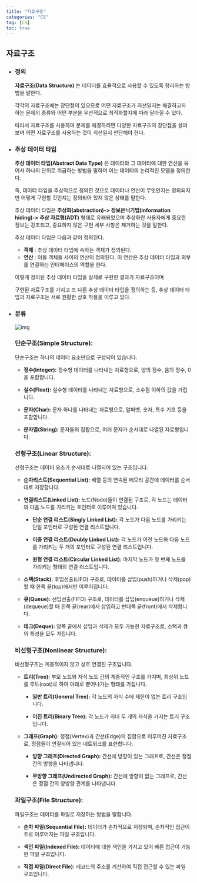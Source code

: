 ```yaml
---
title: "자료구조"
categories: "CS"
tag: [CS]
toc: true
---
```


## 자료구조

- ### 정의
  
    **자료구조(Data Structure)** 는 데이터를 효율적으로 사용할 수 있도록 정리하는 방법을 말한다.
    
    각각의 자료구조에는 장단점이 있으므로 어떤 자료구조가 최선일지는 해결하고자 하는 문제의 종류와 어떤 부분을 우선적으로 최적화할지에 따라 달라질 수 있다.

    따라서 자료구조를 사용하여 문제를 해결하려면 다양한 자료구조의 장단점을 살펴보며 어떤 자료구조를 사용하는 것이 최선일지 판단해야 한다.

- ### 추상 데이터 타입
    **추상 데이터 타입(Abstract Data Type)** 은 데이터와 그 데이터에 대한 연산을 묶어서 하나의 단위로 취급하는 방법을 말하며 이는 데이터의 논리적인 모델을 정의한다.
    
    즉, 데이터 타입을 추상적으로 정의한 것으로 데이터나 연산이 무엇인지는 정의되지만 어떻게 구현할 것인지는 정의되어 있지 않은 상태를 말한다.

    추상 데이터 타입은 **추상화(abstraction)-> 정보은닉기법(information hiding)-> 추상 자료형(ADT)** 형태로 유래되었으며 추상화란 사용자에게 중요한 정보는 강조되고, 중요하지 않은 구현 세부 사항은 제거하는 것을 말한다.

    추상 데이터 타입은 다음과 같이 정의된다.
    - **객체** : 추상 데이터 타입에 속하는 객체가 정의된다.
    - **연산** : 이들 객체들 사이의 연산이 정의된다. 이 연산은 추상 데이터 타입과 외부를 연결하는 인터페이스의 역할을 한다.
  
    이렇게 정의된 추상 데이터 타입을 실제로 구현한 결과가 자료구조이며
    
    구현된 자료구조를 가지고 또 다른 추상 데이터 타입을 정의하는 등, 추상 데이터 타입과 자료구조는 서로 원활한 상호 작용을 이루고 있다.

- ### 분류

    ![img](https://imgur.com/a/FVCTIBo)

    ### **단순구조(Simple Structure):**
    단순구조는 하나의 데이터 요소만으로 구성되어 있습니다.

    - **정수(Integer):** 정수형 데이터를 나타내는 자료형으로, 양의 정수, 음의 정수, 0을 포함합니다.
  
    - **실수(Float):** 실수형 데이터를 나타내는 자료형으로, 소수점 이하의 값을 가집니다.

    - **문자(Char):** 문자 하나를 나타내는 자료형으로, 알파벳, 숫자, 특수 기호 등을 포함합니다.

    - **문자열(String):** 문자들의 집합으로, 여러 문자가 순서대로 나열된 자료형입니다.

    ### **선형구조(Linear Structure):**
    선형구조는 데이터 요소가 순서대로 나열되어 있는 구조입니다.

    - **순차리스트(Sequential List):** 배열 등의 연속된 메모리 공간에 데이터를 순서대로 저장합니다.

    - **연결리스트(Linked List):** 노드(Node)들이 연결된 구조로, 각 노드는 데이터와 다음 노드를 가리키는 포인터로 이루어져 있습니다.

        - **단순 연결 리스트(Singly Linked List):** 각 노드가 다음 노드를 가리키는 단일 포인터로 구성된 연결 리스트입니다.

        - **이중 연결 리스트(Doubly Linked List):** 각 노드가 이전 노드와 다음 노드를 가리키는 두 개의 포인터로 구성된 연결 리스트입니다.

        - **원형 연결 리스트(Circular Linked List):** 마지막 노드가 첫 번째 노드를 가리키는 형태의 연결 리스트입니다.

    - **스택(Stack):** 후입선출(LIFO) 구조로, 데이터를 삽입(push)하거나 삭제(pop)할 때 한쪽 끝(top)에서만 이루어집니다.

    - **큐(Queue):** 선입선출(FIFO) 구조로, 데이터를 삽입(enqueue)하거나 삭제(dequeue)할 때 한쪽 끝(rear)에서 삽입하고 반대쪽 끝(front)에서 삭제합니다.

    - **데크(Deque):** 양쪽 끝에서 삽입과 삭제가 모두 가능한 자료구조로, 스택과 큐의 특성을 모두 가집니다.

    ### **비선형구조(Nonlinear Structure):**
    비선형구조는 계층적이지 않고 상호 연결된 구조입니다.

    - **트리(Tree):** 부모 노드와 자식 노드 간의 계층적인 구조를 가지며, 최상위 노드를 루트(root)로 하여 아래로 뻗어나가는 형태를 가집니다.

        - **일반 트리(General Tree):** 각 노드의 자식 수에 제한이 없는 트리 구조입니다.
 
        - **이진 트리(Binary Tree):** 각 노드가 최대 두 개의 자식을 가지는 트리 구조입니다.

    - **그래프(Graph):** 정점(Vertex)과 간선(Edge)의 집합으로 이루어진 자료구조로, 정점들이 연결되어 있는 네트워크를 표현합니다.
  
        - **방향 그래프(Directed Graph):** 간선에 방향이 있는 그래프로, 간선은 정점 간의 방향을 나타냅니다.

        - **무방향 그래프(Undirected Graph):** 간선에 방향이 없는 그래프로, 간선은 정점 간의 양방향 관계를 나타냅니다.

    ### **파일구조(File Structure):**
    파일구조는 데이터를 파일로 저장하는 방법을 말합니다.

    - **순차 파일(Sequential File):** 데이터가 순차적으로 저장되며, 순차적인 접근이 주로 이루어지는 파일 구조입니다.

    - **색인 파일(Indexed File):** 데이터에 대한 색인을 가지고 있어 빠른 접근이 가능한 파일 구조입니다.

    - **직접 파일(Direct File):** 레코드의 주소를 계산하여 직접 접근할 수 있는 파일 구조입니다.